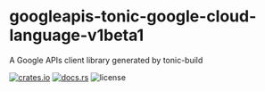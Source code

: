 # googleapis-tonic-google-cloud-language-v1beta1

A Google APIs client library generated by tonic-build

[![crates.io](https://img.shields.io/crates/v/googleapis-tonic-google-cloud-language-v1beta1)](https://crates.io/crates/googleapis-tonic-google-cloud-language-v1beta1)
[![docs.rs](https://img.shields.io/docsrs/googleapis-tonic-google-cloud-language-v1beta1)](https://docs.rs/googleapis-tonic-google-cloud-language-v1beta1)
![license](https://img.shields.io/crates/l/googleapis-tonic-google-cloud-language-v1beta1)
